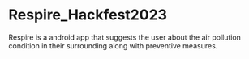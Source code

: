 # Respire_Hackfest2023
Respire is a android app that suggests the user about the air pollution condition in their surrounding along with preventive measures.
